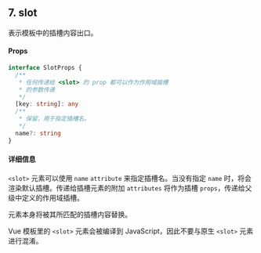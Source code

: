 ## 7. slot

表示模板中的插槽内容出口。

#### Props

```ts
interface SlotProps {
  /**
   * 任何传递给 <slot> 的 prop 都可以作为作用域插槽
   * 的参数传递
   */
  [key: string]: any
  /**
   * 保留，用于指定插槽名。
   */
  name?: string
}
```

#### 详细信息

`<slot>` 元素可以使用 `name` `attribute` 来指定插槽名。当没有指定 `name` 时，将会渲染默认插槽。传递给插槽元素的附加 `attributes` 将作为插槽 `props`，传递给父级中定义的作用域插槽。

元素本身将被其所匹配的插槽内容替换。

Vue 模板里的 `<slot>` 元素会被编译到 JavaScript，因此不要与原生 `<slot>` 元素进行混淆。
